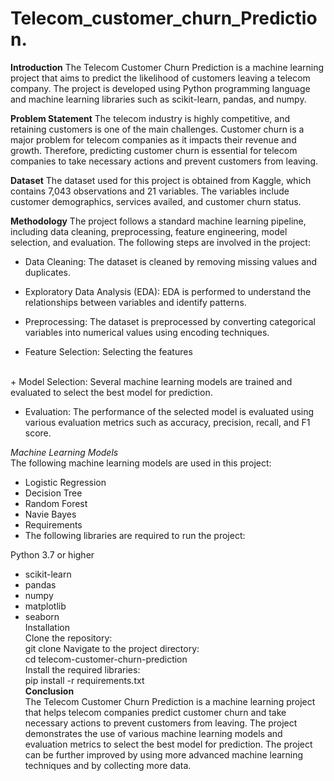 # Telecom_customer_churn_Prediction.
**Introduction**
The Telecom Customer Churn Prediction is a machine learning project that aims to predict the likelihood of customers leaving a telecom company. The project is developed using Python programming language and machine learning libraries such as scikit-learn, pandas, and numpy.<br>

**Problem Statement**
The telecom industry is highly competitive, and retaining customers is one of the main challenges. Customer churn is a major problem for telecom companies as it impacts their revenue and growth. Therefore, predicting customer churn is essential for telecom companies to take necessary actions and prevent customers from leaving.<br>

**Dataset**
The dataset used for this project is obtained from Kaggle, which contains 7,043 observations and 21 variables. The variables include customer demographics, services availed, and customer churn status.<br>

**Methodology**
The project follows a standard machine learning pipeline, including data cleaning, preprocessing, feature engineering, model selection, and evaluation. The following steps are involved in the project:<br>

+ Data Cleaning: The dataset is cleaned by removing missing values and duplicates.<br>

+ Exploratory Data Analysis (EDA): EDA is performed to understand the relationships between variables and identify patterns.<br>

+ Preprocessing: The dataset is preprocessed by converting categorical variables into numerical values using encoding techniques.<br>

+ Feature Selection: Selecting the features<br>
<br>
+ Model Selection: Several machine learning models are trained and evaluated to select the best model for prediction.<br>

+ Evaluation: The performance of the selected model is evaluated using various evaluation metrics such as accuracy, precision, recall, and F1 score.<br>

*Machine Learning Models*<br>
The following machine learning models are used in this project:<br>

+ Logistic Regression<br>
+ Decision Tree<br>
+ Random Forest<br>
+ Navie Bayes<br>
+ Requirements<br>
+ The following libraries are required to run the project:<br>

Python 3.7 or higher<br>
+ scikit-learn<br>
+ pandas<br>
+ numpy<br>
+ matplotlib<br>
+ seaborn<br>
Installation<br>
Clone the repository:<br>
git clone 
Navigate to the project directory:<br>
cd telecom-customer-churn-prediction<br>
Install the required libraries:<br>
pip install -r requirements.txt<br>
**Conclusion**<br>
The Telecom Customer Churn Prediction is a machine learning project that helps telecom companies predict customer churn and take necessary actions to prevent customers from leaving. The project demonstrates the use of various machine learning models and evaluation metrics to select the best model for prediction. The project can be further improved by using more advanced machine learning techniques and by collecting more data.
